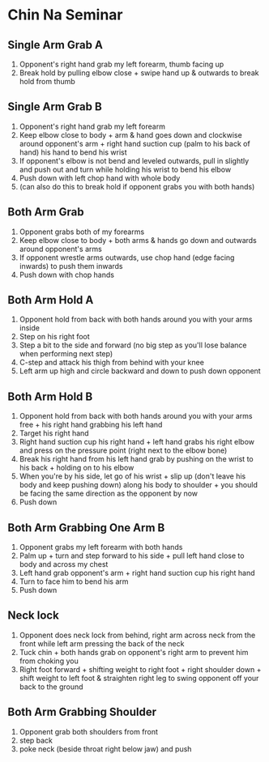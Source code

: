 # Chin Na Seminar

## Single Arm Grab A

1. Opponent&#39;s right hand grab my left forearm, thumb facing up
2. Break hold by pulling elbow close +
 swipe hand up &amp; outwards to break hold from thumb

## Single Arm Grab B

1. Opponent&#39;s right hand grab my left forearm
2. Keep elbow close to body +
 arm &amp; hand goes down and clockwise around opponent&#39;s arm +
 right hand suction cup (palm to his back of hand) his hand to bend his wrist
3. If opponent&#39;s elbow is not bend and leveled outwards, pull in slightly and push out and turn while holding his wrist to bend his elbow
4. Push down with left chop hand with whole body
5. (can also do this to break hold if opponent grabs you with both hands)

## Both Arm Grab

1. Opponent grabs both of my forearms
2. Keep elbow close to body +
 both arms &amp; hands go down and outwards around opponent&#39;s arms
3. If opponent wrestle arms outwards, use chop hand (edge facing inwards) to push them inwards
4. Push down with chop hands

## Both Arm Hold A

1. Opponent hold from back with both hands around you with your arms inside
2. Step on his right foot
3. Step a bit to the side and forward (no big step as you&#39;ll lose balance when performing next step)
4. C-step and attack his thigh from behind with your knee
5. Left arm up high and circle backward and down to push down opponent

## Both Arm Hold B

1. Opponent hold from back with both hands around you with your arms free +
 his right hand grabbing his left hand
2. Target his right hand
3. Right hand suction cup his right hand +
 left hand grabs his right elbow and press on the pressure point (right next to the elbow bone)
4. Break his right hand from his left hand grab by pushing on the wrist to his back +
 holding on to his elbow
5. When you&#39;re by his side, let go of his wrist +
 slip up (don&#39;t leave his body and keep pushing down) along his body to shoulder +
 you should be facing the same direction as the opponent by now
6. Push down

## Both Arm Grabbing One Arm B

1. Opponent grabs my left forearm with both hands
2. Palm up +
 turn and step forward to his side +
 pull left hand close to body and across my chest
3. Left hand grab opponent&#39;s arm +
 right hand suction cup his right hand
4. Turn to face him to bend his arm
5. Push down

## Neck lock

1. Opponent does neck lock from behind, right arm across neck from the front while left arm pressing the back of the neck
2. Tuck chin +
 both hands grab on opponent&#39;s right arm to prevent him from choking you
3. Right foot forward +
 shifting weight to right foot +
 right shoulder down +
 shift weight to left foot &amp; straighten right leg
 to swing opponent off your back to the ground

## Both Arm Grabbing Shoulder

1. Opponent grab both shoulders from front
2. step back
3. poke neck (beside throat right below jaw) and push

